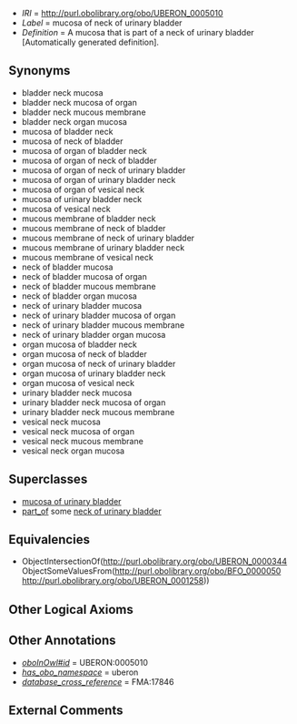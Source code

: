  * *IRI* = http://purl.obolibrary.org/obo/UBERON_0005010
 * *Label* = mucosa of neck of urinary bladder
 * *Definition* = A mucosa that is part of a neck of urinary bladder [Automatically generated definition].

## Synonyms

 * bladder neck mucosa
 * bladder neck mucosa of organ
 * bladder neck mucous membrane
 * bladder neck organ mucosa
 * mucosa of bladder neck
 * mucosa of neck of bladder
 * mucosa of organ of bladder neck
 * mucosa of organ of neck of bladder
 * mucosa of organ of neck of urinary bladder
 * mucosa of organ of urinary bladder neck
 * mucosa of organ of vesical neck
 * mucosa of urinary bladder neck
 * mucosa of vesical neck
 * mucous membrane of bladder neck
 * mucous membrane of neck of bladder
 * mucous membrane of neck of urinary bladder
 * mucous membrane of urinary bladder neck
 * mucous membrane of vesical neck
 * neck of bladder mucosa
 * neck of bladder mucosa of organ
 * neck of bladder mucous membrane
 * neck of bladder organ mucosa
 * neck of urinary bladder mucosa
 * neck of urinary bladder mucosa of organ
 * neck of urinary bladder mucous membrane
 * neck of urinary bladder organ mucosa
 * organ mucosa of bladder neck
 * organ mucosa of neck of bladder
 * organ mucosa of neck of urinary bladder
 * organ mucosa of urinary bladder neck
 * organ mucosa of vesical neck
 * urinary bladder neck mucosa
 * urinary bladder neck mucosa of organ
 * urinary bladder neck mucous membrane
 * vesical neck mucosa
 * vesical neck mucosa of organ
 * vesical neck mucous membrane
 * vesical neck organ mucosa

## Superclasses

 * [mucosa of urinary bladder](../../UBERON/59/UBERON_0001259.md)
 * [part_of](../../BFO/50/BFO_0000050.md) some [neck of urinary bladder](../../UBERON/58/UBERON_0001258.md)

## Equivalencies

 * ObjectIntersectionOf(<http://purl.obolibrary.org/obo/UBERON_0000344> ObjectSomeValuesFrom(<http://purl.obolibrary.org/obo/BFO_0000050> <http://purl.obolibrary.org/obo/UBERON_0001258>))

## Other Logical Axioms


## Other Annotations

 * *[oboInOwl#id](../../id/oboInOwl#id.md)* = UBERON:0005010
 * *[has_obo_namespace](../../ce/oboInOwl#hasOBONamespace.md)* = uberon
 * *[database_cross_reference](../../ef/oboInOwl#hasDbXref.md)* = FMA:17846

## External Comments

